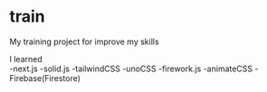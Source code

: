 # train
My training project for improve my skills

I learned 
<br>
-next.js 
-solid.js 
-tailwindCSS 
-unoCSS 
-firework.js 
-animateCSS 
-Firebase(Firestore)
